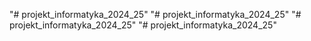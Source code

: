 "# projekt_informatyka_2024_25" 
"# projekt_informatyka_2024_25" 
"# projekt_informatyka_2024_25" 
"# projekt_informatyka_2024_25" 
